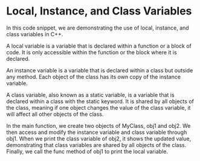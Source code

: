 # Local, Instance, and Class Variables

In this code snippet, we are demonstrating the use of local, instance, and class variables in C++. 

A local variable is a variable that is declared within a function or a block of code. It is only accessible within the function or the block where it is declared.

An instance variable is a variable that is declared within a class but outside any method. Each object of the class has its own copy of the instance variable.

A class variable, also known as a static variable, is a variable that is declared within a class with the static keyword. It is shared by all objects of the class, meaning if one object changes the value of the class variable, it will affect all other objects of the class.

In the main function, we create two objects of MyClass, obj1 and obj2. We then access and modify the instance variable and class variable through obj1. When we print the class variable of obj2, it shows the updated value, demonstrating that class variables are shared by all objects of the class. Finally, we call the func method of obj1 to print the local variable.